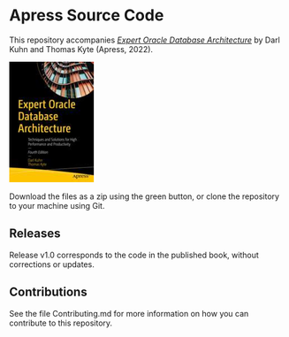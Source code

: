 # Apress Source Code

This repository accompanies [*Expert Oracle Database Architecture*](https://link.springer.com/book/10.1007/978-1-4842-7499-6) by Darl Kuhn and Thomas Kyte (Apress, 2022).

[comment]: #cover
![Cover image](978-1-4842-7498-9.jpg)

Download the files as a zip using the green button, or clone the repository to your machine using Git.

## Releases

Release v1.0 corresponds to the code in the published book, without corrections or updates.

## Contributions

See the file Contributing.md for more information on how you can contribute to this repository.